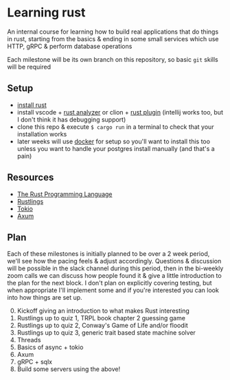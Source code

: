 # Learning rust

An internal course for learning how to build real applications that do things in rust, starting from the basics & ending in some small services which use HTTP, gRPC & perform database operations

Each milestone will be its own branch on this repository, so basic `git` skills will be required 

## Setup

- [install rust](https://www.rust-lang.org/tools/install)
- install vscode + [rust analyzer](https://www.rust-lang.org/tools/install) or clion + [rust plugin](https://plugins.jetbrains.com/plugin/8182-rust) (intellij works too, but I don't think it has debugging support)
- clone this repo & execute `$ cargo run` in a terminal to check that your installation works
- later weeks will use [docker](https://www.docker.com/) for setup so you'll want to install this too unless you want to handle your postgres install manually (and that's a pain)

## Resources

- [The Rust Programming Language](https://doc.rust-lang.org/book/)
- [Rustlings](https://github.com/rust-lang/rustlings)
- [Tokio](https://tokio.rs/)
- [Axum](https://github.com/tokio-rs/axum)

## Plan

Each of these milestones is initially planned to be over a 2 week period, we'll see how the pacing feels & adjust accordingly. Questions & discussion will be possible in the slack channel during this period, then in the bi-weekly zoom calls we can discuss how people found it & give a little introduction to the plan for the next block. I don't plan on explicitly covering testing, but when appropriate I'll implement some and if you're interested you can look into how things are set up.

0. Kickoff giving an introduction to what makes Rust interesting
1. Rustlings up to quiz 1, TRPL book chapter 2 guessing game
2. Rustlings up to quiz 2, Conway's Game of Life and/or floodit
3. Rustlings up to quiz 3, generic trait based state machine solver
4. Threads
5. Basics of async + tokio
6. Axum
7. gRPC + sqlx
8. Build some servers using the above!